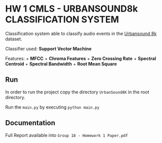 # HW 1 CMLS - URBANSOUND8k CLASSIFICATION SYSTEM
Classification system able to classify audio events in the [Urbansound 8k](https://urbansounddataset.weebly.com/urbansound8k.html) dataset.

Classifier used: **Support Vector Machine**

Features: + **MFCC**
          + **Chroma Features**
          + **Zero Crossing Rate**
          + **Spectral Centroid**
          + **Spectral Bandwidth**
          + **Root Mean Square**

## Run
In order to run the project copy the directory `UrbanSound8K` in the root directory.

Run the `main.py` by executing
```python main.py```

## Documentation
Full Report available into  `Group 18 - Homework 1 Paper.pdf`
